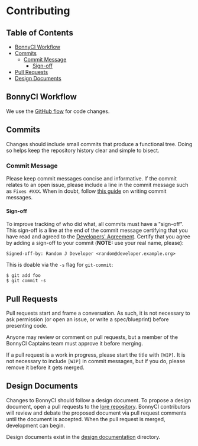 # Contributing

## Table of Contents

* [BonnyCI Workflow](#bonnyci-workflow)
* [Commits](#commits)
  * [Commit Message](#commit-message)
    * [Sign-off](#sign-off)
* [Pull Requests](#pull-requests)
* [Design Documents](#design-documents)

## BonnyCI Workflow

We use the [GitHub flow](https://guides.github.com/introduction/flow/) for code changes.

## Commits

Changes should include small commits that produce a functional tree. Doing so helps keep the repository history clear and simple to bisect.

### Commit Message

Please keep commit messages concise and informative. If the commit relates to an open issue, please include a line in the commit message such as `Fixes #XXX`. When in doubt, follow [this guide](http://chris.beams.io/posts/git-commit/) on writing commit messages.

#### Sign-off

To improve tracking of who did what, all commits must have a "sign-off". This sign-off is a line at the end of the commit message certifying that you have read and agreed to the [Developers' Agreement](DEVELOPER_AGREEMENT.txt). Certify that you agree by adding a sign-off to your commit (**NOTE:** use your real name, please):

```text
Signed-off-by: Random J Developer <random@developer.example.org>
```

This is doable via the `-s` flag for `git-commit`:

```shell
$ git add foo
$ git commit -s
```

## Pull Requests

Pull requests start and frame a conversation. As such, it is not necessary to ask permission (or open an issue, or write a spec/blueprint) before presenting code.

Anyone may review or comment on pull requests, but a member of the BonnyCI Captains team must approve it before merging.

If a pull request is a work in progress, please start the title with `[WIP]`. It is not necessary to include `[WIP]` in commit messages, but if you do, please remove it before it gets merged.

## Design Documents

Changes to BonnyCI should follow a design document. To propose a design document, open a pull requests to the [lore repository](https://github.com/BonnyCI/lore). BonnyCI contributors will review and debate the proposed document via pull request comments until the document is accepted. When the pull request is merged, development can begin.

Design documents exist in the [design documentation](designs) directory.
